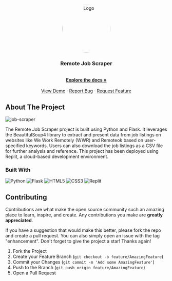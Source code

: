 <!-- Project Logo -->
<div align="center">
  <a href="https://github.com/Jay-Sung-Lim/Remote-Job-Scraper">
    <img src="https://github.com/Jay-Sung-Lim/Remote-Job-Scraper/assets/107202611/75c0cda4-df32-4547-a223-10cfb5964432" alt="Logo" width="150" height="150" style="border-radius: 50%">
  </a>

  <h3 align="center">Remote Job Scraper</h3>

  <p align="center">
    <br />
    <a href="https://github.com/Jay-Sung-Lim/Remote-Job-Scraper"><strong>Explore the docs »</strong></a>
    <br />
    <br />
    <a href="https://replit.com/@limsorry/remote-job-scraper">View Demo</a>
    ·
    <a href="https://github.com/Jay-Sung-Lim/Remote-Job-Scraper/issues">Report Bug</a>
    ·
    <a href="https://github.com/Jay-Sung-Lim/Remote-Job-Scraper/issues">Request Feature</a>
  </p>
</div>

<!-- Abou the Project -->
## About The Project
![job-scraper](https://github.com/Jay-Sung-Lim/Remote-Job-Scraper/assets/107202611/2db19355-ea49-497c-821e-5af8701b8f21)

The Remote Job Scraper project is built using Python and Flask. It leverages the BeautifulSoup4 library to extract and present data from job listings on websites like We Work Remotely (WWR) and Remoteok based on user-specified keywords. Users can also download the job listings as a CSV file for further analysis and reference. This project has been deployed using Replit, a cloud-based development environment.


### Built With
![Python](https://img.shields.io/badge/python-3670A0?style=for-the-badge&logo=python&logoColor=ffdd54)
![Flask](https://img.shields.io/badge/flask-%23000.svg?style=for-the-badge&logo=flask&logoColor=white)
![HTML5](https://img.shields.io/badge/html5-%23E34F26.svg?style=for-the-badge&logo=html5&logoColor=white)
![CSS3](https://img.shields.io/badge/css3-%231572B6.svg?style=for-the-badge&logo=css3&logoColor=white)
![Replit](https://img.shields.io/badge/Replit-DD1200?style=for-the-badge&logo=Replit&logoColor=white)


<!-- Contributing -->
## Contributing

Contributions are what make the open source community such an amazing place to learn, inspire, and create. Any contributions you make are **greatly appreciated**.

If you have a suggestion that would make this better, please fork the repo and create a pull request. You can also simply open an issue with the tag "enhancement".
Don't forget to give the project a star! Thanks again!

1. Fork the Project
2. Create your Feature Branch (`git checkout -b feature/AmazingFeature`)
3. Commit your Changes (`git commit -m 'Add some AmazingFeature'`)
4. Push to the Branch (`git push origin feature/AmazingFeature`)
5. Open a Pull Request
